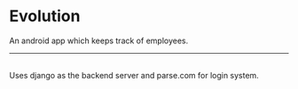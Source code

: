 # Evolution

An android app which keeps track of employees. 
<hr>
<br>
Uses django as the backend server and parse.com for login system.
